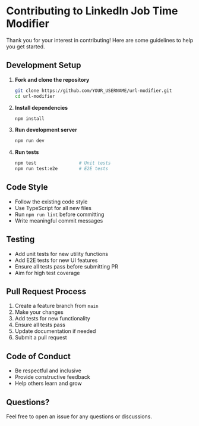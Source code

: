 # Contributing to LinkedIn Job Time Modifier

Thank you for your interest in contributing! Here are some guidelines to help you get started.

## Development Setup

1. **Fork and clone the repository**
   ```bash
   git clone https://github.com/YOUR_USERNAME/url-modifier.git
   cd url-modifier
   ```

2. **Install dependencies**
   ```bash
   npm install
   ```

3. **Run development server**
   ```bash
   npm run dev
   ```

4. **Run tests**
   ```bash
   npm test                # Unit tests
   npm run test:e2e        # E2E tests
   ```

## Code Style

- Follow the existing code style
- Use TypeScript for all new files
- Run `npm run lint` before committing
- Write meaningful commit messages

## Testing

- Add unit tests for new utility functions
- Add E2E tests for new UI features
- Ensure all tests pass before submitting PR
- Aim for high test coverage

## Pull Request Process

1. Create a feature branch from `main`
2. Make your changes
3. Add tests for new functionality
4. Ensure all tests pass
5. Update documentation if needed
6. Submit a pull request

## Code of Conduct

- Be respectful and inclusive
- Provide constructive feedback
- Help others learn and grow

## Questions?

Feel free to open an issue for any questions or discussions.
